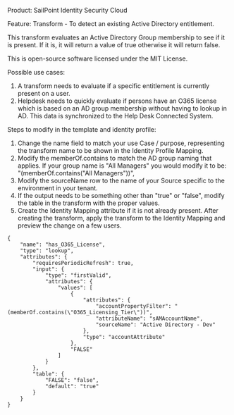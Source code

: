 Product: SailPoint Identity Security Cloud

Feature: Transform - To detect an existing Active Directory entitlement.

This transform evaluates an Active Directory Group membership to see if it is present. If it is, it will return a value of true otherwise it will return false.

This is open-source software licensed under the MIT License.

Possible use cases: 
1) A transform needs to evaluate if a specific entitlement is currently present on a user. 
2) Helpdesk needs to quickly evaluate if persons have an O365 license which is based on an AD group membership without having to lookup in AD. This data is 
    synchronized to the Help Desk Connected System.

Steps to modify in the template and identity profile:
1) Change the name field to match your use Case / purpose, representing the transform name to be shown in the Identity Profile Mapping.
2) Modify the memberOf.contains to match the AD group naming that applies. If your group name is "All Managers" you would modify it to be:
    "(memberOf.contains(\"All Managers\"))",
3) Modify the sourceName row to the name of your Source specific to the environment in your tenant.
4) If the output needs to be something other than "true" or "false", modify the table in the transform with the proper values.
5) Create the Identity Mapping attribute if it is not already present. After creating the transform, apply the transform to the Identity Mapping and preview the change on a few users.


```
{
    "name": "has_O365_License",
    "type": "lookup",
    "attributes": {
        "requiresPeriodicRefresh": true,
        "input": {
            "type": "firstValid",
            "attributes": {
                "values": [
                    {
                        "attributes": {
                            "accountPropertyFilter": "(memberOf.contains(\"O365_Licensing_Tier\"))",
                            "attributeName": "sAMAccountName",
                            "sourceName": "Active Directory - Dev"
                        },
                        "type": "accountAttribute"
                    },
                    "FALSE"
                ]
            }
        },
        "table": {
            "FALSE": "false",
            "default": "true"
        }
    }
}
```